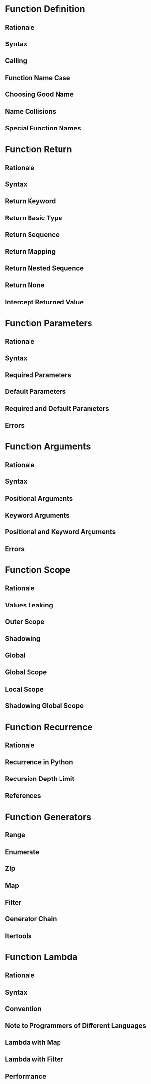 

Function Definition
===================

Rationale
---------

Syntax
------

Calling
-------

Function Name Case
------------------

Choosing Good Name
------------------

Name Collisions
---------------

Special Function Names
----------------------




Function Return
===============

Rationale
---------

Syntax
------

Return Keyword
--------------

Return Basic Type
-----------------

Return Sequence
---------------

Return Mapping
--------------

Return Nested Sequence
----------------------

Return None
-----------

Intercept Returned Value
------------------------




Function Parameters
===================

Rationale
---------

Syntax
------

Required Parameters
-------------------

Default Parameters
------------------

Required and Default Parameters
-------------------------------

Errors
------




Function Arguments
==================

Rationale
---------

Syntax
------

Positional Arguments
--------------------

Keyword Arguments
-----------------

Positional and Keyword Arguments
--------------------------------

Errors
------




Function Scope
==============

Rationale
---------

Values Leaking
--------------

Outer Scope
-----------

Shadowing
---------

Global
------

Global Scope
------------

Local Scope
-----------

Shadowing Global Scope
----------------------




Function Recurrence
===================

Rationale
---------

Recurrence in Python
--------------------

Recursion Depth Limit
---------------------

References
----------




Function Generators
===================

Range
-----

Enumerate
---------

Zip
---

Map
---

Filter
------

Generator Chain
---------------

Itertools
---------




Function Lambda
===============

Rationale
---------

Syntax
------

Convention
----------

Note to Programmers of Different Languages
------------------------------------------

Lambda with Map
---------------

Lambda with Filter
------------------

Performance
-----------


